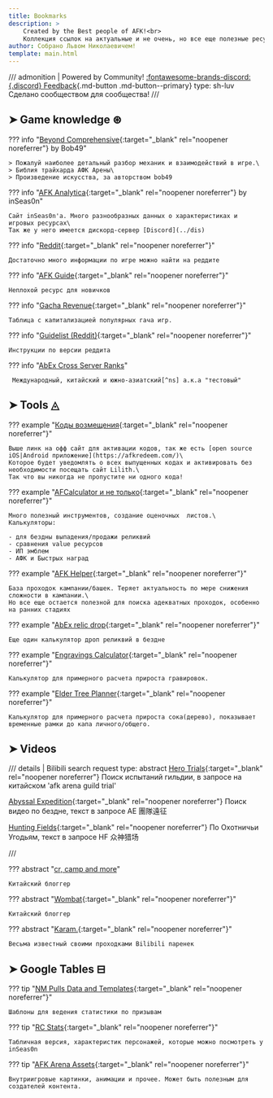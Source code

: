 ```yaml
---
title: Bookmarks
description: >
    Created by the Best people of AFK!<br>
    Коллекция ссылок на актуальные и не очень, но все еще полезные ресурсы по АФК Арене
author: Собрано Львом Николаевичем!
template: main.html
---
```


<!-- prettier-ignore -->
/// admonition | Powered by Community! [:fontawesome-brands-discord:{.discord} Feedback](https://discord.gg/xjJavhAvv6){.md-button .md-button--primary}
    type: sh-luv
Сделано сообществом для сообщества!
///

## ➤ Game knowledge ⊛

??? info "[Beyond Comprehensive](https://docs.google.com/document/d/1anFewmc_96HU6_mfVsfYniNmRPInNZY7RNMKxW3Kjnw/edit#){:target="\_blank" rel="noopener noreferrer"} by Bob49"

    > Пожалуй наиболее детальный разбор механик и взаимодействий в игре.\
    > Библия трайхарда АФК Арены\
    > Произведение искусства, за авторством bob49

??? info "[AFK Analytica](https://www.afkanalytica.com/home){:target="\_blank" rel="noopener noreferrer"} by inSeas0n"

    Сайт inSeas0n'a. Много разнообразных данных о характеристиках и игровых ресурсах\
    Так же у него имеется дискорд-сервер [Discord](../dis)

??? info "[Reddit](https://www.reddit.com/r/afkarena){:target="\_blank" rel="noopener noreferrer"}"

    Достаточно много информации по игре можно найти на реддите

??? info "[AFK Guide](https://afk.guide/){:target="\_blank" rel="noopener noreferrer"}"

    Неплохой ресурс для новичков

??? info "[Gacha Revenue](https://docs.google.com/spreadsheets/d/13plqhSBip9VNHW98IC1fGwPPY7-_qAi-nOQofdBvENA/edit#gid=1333208165){:target="\_blank" rel="noopener noreferrer"}"

    Таблица с капитализацией популярных гача игр.

??? info "[Guidelist (Reddit)](https://docs.google.com/spreadsheets/d/e/2PACX-1vT6SZiRrnf2JlvJE4pyHA4DyZVrm9dl0OFm2nNXsQIwwGmfbE6ILbmiY9Fdnb373vLdUYsmTRme4n3K/pubhtml?gid=0&single=true){:target="\_blank" rel="noopener noreferrer"}"

    Инструкции по версии реддита

??? info "[AbEx Cross Server Ranks][1a]"

     Международный, китайский и южно-азиатский[^ns] а.к.а "тестовый"

[1a]: https://rank-afk-cn.lilith.com/index.html

[^ns]: но это не точно :grin:

## ➤ Tools ◬

??? example "[Коды возмещения](https://cdkey.lilith.com/afk-global){:target="\_blank" rel="noopener noreferrer"}"

    Выше линк на офф сайт для активации кодов, так же есть [open source iOS|Android приложение](https://afkredeem.com/)\
    Которое будет уведомлять о всех выпущенных кодах и активировать без необходимости посещать сайт Lilith.\
    Так что вы никогда не пропустите ни одного кода!

??? example "[AFCalculator и не только](https://afkalc.com/){:target="\_blank" rel="noopener noreferrer"}"

    Много полезный инструментов, создание оценочных  листов.\
    Калькуляторы:

    - для бездны выпадения/продажи реликвий
    - сравнения value ресурсов
    - ИП эмблем
    - АФК и Быстрых наград

??? example "[AFK Helper](https://afkhelper.nax.is/){:target="\_blank" rel="noopener noreferrer"}"

    База проходок кампании/башек. Теряет актуальность по мере снижения сложности в кампании.\
    Но все еще остается полезной для поиска адекватных проходок, особенно на ранних стадиях

??? example "[AbEx relic drop](https://afk-abyssal.netlify.app/){:target="\_blank" rel="noopener noreferrer"}"

    Еще один калькулятор дроп реликвий в бездне

??? example "[Engravings Calculator](https://akagipanda.github.io/){:target="\_blank" rel="noopener noreferrer"}"

    Калькулятор для примерного расчета прироста гравировок.

??? example "[Elder Tree Planner](https://docs.google.com/spreadsheets/d/1AUbMoJifxG0zCs1SkKTPmLy76qIWyCwHH3gqEu4k7QU/edit#gid=2139514170){:target="\_blank" rel="noopener noreferrer"}"

    Калькулятор для примерного расчета прироста сока(дерево), показывает временные рамки до капа личного/общего.

## ➤ Videos

<!-- prettier-ignore -->
/// details | Bilibili search request
    type: abstract
[Hero Trials][1]{:target="\_blank" rel="noopener noreferrer"}
Поиск испытаний гильдии, в запросе на китайском 'afk arena guild trial'

[Abyssal Expedition][2]{:target="\_blank" rel="noopener noreferrer"}
Поиск видео по бездне, текст в запросе AE 團隊遠征

[Hunting Fields][3]{:target="\_blank" rel="noopener noreferrer"}
По Охотничьи Угодьям, текст в запросе HF 众神猎场

///

??? abstract "[cr, camp and more](https://www.youtube.com/channel/UCqXC4sY0uLHke70krnOuBmA)"

    Китайский блоггер

??? abstract "[Wombat](https://www.youtube.com/@Wombat907){:target="\_blank" rel="noopener noreferrer"}"

    Китайский блоггер

??? abstract "[Karam.](https://space.bilibili.com/5482059?from=search&seid=5629209936129208270){:target="\_blank" rel="noopener noreferrer"}"

    Весьма известный своими проходками Bilibili паренек

## ➤ Google Tables ⊟

??? tip "[NM Pulls Data and Templates](https://docs.google.com/spreadsheets/d/1B54LWQrPGhx1Jc7qG1g7ofE_Zs0Y2-Gb83Ka9wsunR8/edit#gid=1494048482){:target="\_blank" rel="noopener noreferrer"}"

    Шаблоны для ведения статистики по призывам

??? tip "[RC Stats](https://docs.google.com/spreadsheets/d/1eXx7XoDyn9RoH8NXGAMPuD8U2ii55feieT6r-bIi1MM/edit#gid=1757883554){:target="\_blank" rel="noopener noreferrer"}"

    Табличная версия, характеристик персонажей, которые можно посмотреть у inSeas0n

??? tip "[AFK Arena Assets](https://drive.google.com/drive/u/0/folders/1j7Hi-HoKdNjYJIJyq-UEGtIQSgv_tdCo){:target="\_blank" rel="noopener noreferrer"}"

    Внутриигровые картинки, анимации и прочее. Может быть полезным для создателей контента.

[1]: https://search.bilibili.com/all?keyword=%E5%89%91%E4%B8%8E%E8%BF%9C%E5%BE%81%20%E5%85%AC%E4%BC%9A%E8%AF%95%E7%82%BC&from_source=webtop_search&spm_id_from=333.788&search_source=5
[2]: https://search.bilibili.com/all?keyword=AE+%E5%9C%98%E9%9A%8A%E9%81%A0%E5%BE%81&from_source=webtop_search&spm_id_from=333.788&search_source=5
[3]: https://search.bilibili.com/all?keyword=HF+%E4%BC%97%E7%A5%9E%E7%8C%8E%E5%9C%BA&from_source=webtop_search&spm_id_from=333.788&search_source=5
